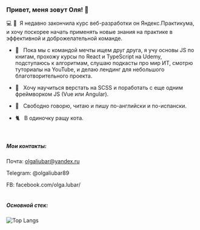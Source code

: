### Привет, меня зовут Оля! 👋


💻 💚 &nbsp;Я недавно закончила курс веб-разработки он Яндекс.Практикума, и хочу поскорее начать 
применять новые знания на практике в эффективной и доброжелательной команде. 

- 🌱&nbsp;&nbsp; Пока мы с командой мечты ищем друг друга, я учу основы JS по книгам, 
прохожу курсы по React и TypeScript на Udemy, подступаюсь к алгоритмам, 
слушаю подкасты про мир ИТ, смотрю туториалы на YouTube, 
и делаю лендинг для небольшого благотворительного проекта. 

- 🔭&nbsp;&nbsp;  Хочу научиться верстать на SCSS и поработать с еще одним фреймворком JS (Vue или Angular).  

- 💬&nbsp;&nbsp;  Свободно говорю, читаю и пишу по-английски и по-испански.

- 🐈&nbsp;&nbsp;  В одиночку ращу кота.
<br />

##### Мои контакты:
Почта: olgaliubar@yandex.ru

Telegram: @olgaliubar89

FB: facebook.com/olga.lubar/
<br />
<br />
##### Основной стек:
![Top Langs](https://github-readme-stats.vercel.app/api/top-langs/?username=OlgaLiubar&theme=default)
